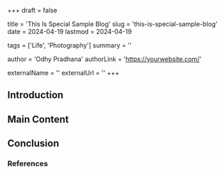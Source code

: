 +++
draft = false

title = 'This Is Special Sample Blog'
slug = 'this-is-special-sample-blog'
date = 2024-04-19
lastmod = 2024-04-19

tags = ['Life', 'Photography']
summary = ''

author = 'Odhy Pradhana'
authorLink = 'https://yourwebsite.com/'

externalName = ''
externalUrl = ''
+++

## Introduction

<!-- Write the introduction here -->

## Main Content

<!-- Write the main content here -->

## Conclusion

<!-- Write the conclusion here -->

### References

<!-- List any references or further readings here -->
